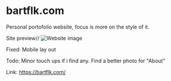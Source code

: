 # bartflk.com
Personal portofolio website, focus is more on the style of it.

Site preview// 
![Website image](https://i.imgur.com/w1u4Guv.png)

Fixed: 
Mobile lay out

Todo:
Minor touch ups if i find any.
Find a better photo for "About"

Link:
https://bartflk.com/
